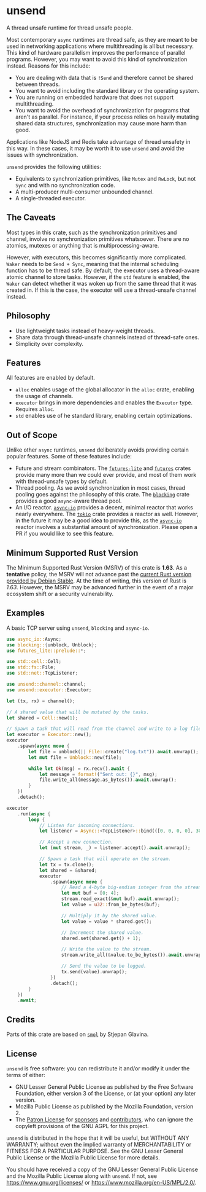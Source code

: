 # unsend

A thread unsafe runtime for thread unsafe people.

Most contemporary `async` runtimes are thread safe, as they are meant to be used in networking applications where multithreading is all but necessary. This kind of hardware parallelism improves the performance of parallel programs. However, you may want to avoid this kind of synchronization instead. Reasons for this include:

- You are dealing with data that is `!Send` and therefore cannot be shared between threads.
- You want to avoid including the standard library or the operating system.
- You are running on embedded hardware that does not support multithreading.
- You want to avoid the overhead of synchronization for programs that aren't as parallel. For instance, if your process relies on heavily mutating shared data structures, synchronization may cause more harm than good.

Applications like NodeJS and Redis take advantage of thread unsafety in this way. In these cases, it may be worth it to use `unsend` and avoid the issues with synchronization.

`unsend` provides the following utilities:

- Equivalents to synchronization primitives, like `Mutex` and `RwLock`, but not `Sync` and with no synchronization code.
- A multi-producer multi-consumer unbounded channel.
- A single-threaded executor.

## The Caveats

Most types in this crate, such as the synchronization primitives and channel, involve no synchronization primitives whatsoever. There are no atomics, mutexes or anything that is multiprocessing-aware.

However, with executors, this becomes significantly more complicated. `Waker` needs to be `Send + Sync`, meaning that the internal scheduling function has to be thread safe. By default, the executor uses a thread-aware atomic channel to store tasks. However, if the `std` feature is enabled, the `Waker` can detect whether it was woken up from the same thread that it was created in. If this is the case, the executor will use a thread-unsafe channel instead.

## Philosophy

- Use lightweight tasks instead of heavy-weight threads.
- Share data through thread-unsafe channels instead of thread-safe ones.
- Simplicity over complexity.

## Features

All features are enabled by default.

- `alloc` enables usage of the global allocator in the `alloc` crate, enabling the usage of channels.
- `executor` brings in more dependencies and enables the `Executor` type. Requires `alloc`.
- `std` enables use of he standard library, enabling certain optimizations.

## Out of Scope

Unlike other `async` runtimes, `unsend` deliberately avoids providing certain popular features. Some of these features include:

- Future and stream combinators. The [`futures-lite`] and [`futures`] crates provide many more than we could ever provide, and most of them work with thread-unsafe types by default.
- Thread pooling. As we avoid synchronization in most cases, thread pooling goes against the philosophy of this crate. The [`blocking`] crate provides a good `async`-aware thread pool.
- An I/O reactor. [`async-io`] provides a decent, minimal reactor that works nearly everywhere. The [`tokio`] crate provides a reactor as well. However, in the future it may be a good idea to provide this, as the [`async-io`] reactor involves a substantial amount of synchronization. Please open a PR if you would like to see this feature.

[`futures-lite`]: https://crates.io/crates/futures-lite
[`futures`]: https://crates.io/crates/futures
[`blocking`]: https://crates.io/crates/blocking
[`async-io`]: https://crates.io/crates/async-io
[`tokio`]: https://crates.io/crates/tokio

## Minimum Supported Rust Version

The Minimum Supported Rust Version (MSRV) of this crate is **1.63**. As a **tentative** policy, the MSRV will not advance past the [current Rust version provided by Debian Stable](https://packages.debian.org/stable/rust/rustc). At the time of writing, this version of Rust is *1.63*. However, the MSRV may be advanced further in the event of a major ecosystem shift or a security vulnerability.

## Examples

A basic TCP server using `unsend`, `blocking` and `async-io`.

```rust
use async_io::Async;
use blocking::{unblock, Unblock};
use futures_lite::prelude::*;

use std::cell::Cell;
use std::fs::File;
use std::net::TcpListener;

use unsend::channel::channel;
use unsend::executor::Executor;

let (tx, rx) = channel();

// A shared value that will be mutated by the tasks.
let shared = Cell::new(1);

// Spawn a task that will read from the channel and write to a log file.
let executor = Executor::new();
executor
    .spawn(async move {
        let file = unblock(|| File::create("log.txt")).await.unwrap();
        let mut file = Unblock::new(file);

        while let Ok(msg) = rx.recv().await {
            let message = format!("Sent out: {}", msg);
            file.write_all(message.as_bytes()).await.unwrap();
        }
    })
    .detach();

executor
    .run(async {
        loop {
            // Listen for incoming connections.
            let listener = Async::<TcpListener>::bind(([0, 0, 0, 0], 3000)).unwrap();

            // Accept a new connection.
            let (mut stream, _) = listener.accept().await.unwrap();

            // Spawn a task that will operate on the stream.
            let tx = tx.clone();
            let shared = &shared;
            executor
                .spawn(async move {
                    // Read a 4-byte big-endian integer from the stream.
                    let mut buf = [0; 4];
                    stream.read_exact(&mut buf).await.unwrap();
                    let value = u32::from_be_bytes(buf);

                    // Multiply it by the shared value.
                    let value = value * shared.get();

                    // Increment the shared value.
                    shared.set(shared.get() + 1);

                    // Write the value to the stream.
                    stream.write_all(&value.to_be_bytes()).await.unwrap();

                    // Send the value to be logged.
                    tx.send(value).unwrap();
                })
                .detach();
        }
    })
    .await;
```

## Credits

Parts of this crate are based on [`smol`] by Stjepan Glavina.

[`smol`]: https://crates.io/crates/smol

## License

`unsend` is free software: you can redistribute it and/or modify it under the terms of
either:

* GNU Lesser General Public License as published by the Free Software Foundation, either
version 3 of the License, or (at your option) any later version.
* Mozilla Public License as published by the Mozilla Foundation, version 2.
* The [Patron License](https://github.com/notgull/unsend/blob/main/LICENSE-PATRON.md) for [sponsors](https://github.com/sponsors/notgull) and [contributors](https://github.com/notgull/async-winit/graphs/contributors), who can ignore the copyleft provisions of the GNU AGPL for this project.

`unsend` is distributed in the hope that it will be useful, but WITHOUT ANY WARRANTY;
without even the implied warranty of MERCHANTABILITY or FITNESS FOR A PARTICULAR PURPOSE.
See the GNU Lesser General Public License or the Mozilla Public License for more details.

You should have received a copy of the GNU Lesser General Public License and the Mozilla
Public License along with `unsend`. If not, see <https://www.gnu.org/licenses/> or
<https://www.mozilla.org/en-US/MPL/2.0/>.